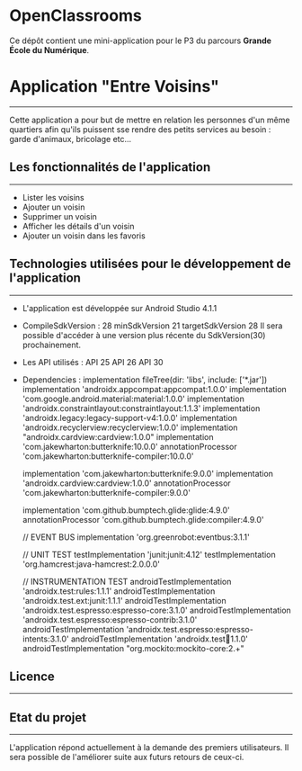 # OpenClassrooms

Ce dépôt contient une mini-application pour le P3 du parcours **Grande École du Numérique**.

# Application "Entre Voisins"
***
Cette application a pour but de mettre en relation les personnes d'un même quartiers afin
qu'ils puissent sse rendre des petits services au besoin : garde d'animaux, bricolage etc...

## Les fonctionnalités de l'application
***
 * Lister les voisins
 * Ajouter un voisin
 * Supprimer un voisin
 * Afficher les détails d'un voisin
 * Ajouter un voisin dans les favoris

 ## Technologies utilisées pour le développement de l'application
 ***

 * L'application est développée sur Android Studio 4.1.1

 * CompileSdkVersion : 28
    minSdkVersion 21
    targetSdkVersion 28
 Il sera possible d'accéder à une version plus récente du SdkVersion(30) prochainement.

 * Les API utilisés :
    API 25
    API 26
    API 30

 * Dependencies :
     implementation fileTree(dir: 'libs', include: ['*.jar'])
     implementation 'androidx.appcompat:appcompat:1.0.0'
     implementation 'com.google.android.material:material:1.0.0'
     implementation 'androidx.constraintlayout:constraintlayout:1.1.3'
     implementation 'androidx.legacy:legacy-support-v4:1.0.0'
     implementation 'androidx.recyclerview:recyclerview:1.0.0'
     implementation "androidx.cardview:cardview:1.0.0"
     implementation 'com.jakewharton:butterknife:10.0.0'
     annotationProcessor 'com.jakewharton:butterknife-compiler:10.0.0'


     implementation 'com.jakewharton:butterknife:9.0.0'
     implementation 'androidx.cardview:cardview:1.0.0'
     annotationProcessor 'com.jakewharton:butterknife-compiler:9.0.0'

     implementation 'com.github.bumptech.glide:glide:4.9.0'
     annotationProcessor 'com.github.bumptech.glide:compiler:4.9.0'

     // EVENT BUS
     implementation 'org.greenrobot:eventbus:3.1.1'

     // UNIT TEST
     testImplementation 'junit:junit:4.12'
     testImplementation 'org.hamcrest:java-hamcrest:2.0.0.0'

     // INSTRUMENTATION TEST
     androidTestImplementation 'androidx.test:rules:1.1.1'
     androidTestImplementation 'androidx.test.ext:junit:1.1.1'
     androidTestImplementation 'androidx.test.espresso:espresso-core:3.1.0'
     androidTestImplementation 'androidx.test.espresso:espresso-contrib:3.1.0'
     androidTestImplementation 'androidx.test.espresso:espresso-intents:3.1.0'
     androidTestImplementation 'androidx.test:runner:1.1.0'
     androidTestImplementation "org.mockito:mockito-core:2.+"

  ## Licence
  ***

  ## Etat du projet
  ***
  L'application répond actuellement à la demande des premiers utilisateurs.
  Il sera possible de l'améliorer suite aux futurs retours de ceux-ci.